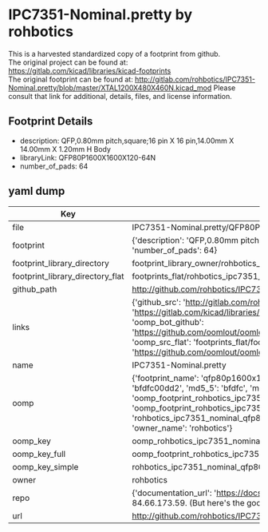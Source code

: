 # IPC7351-Nominal.pretty by rohbotics  
This is a harvested standardized copy of a footprint from github.  
The original project can be found at:  
https://gitlab.com/kicad/libraries/kicad-footprints  
The original footprint can be found at:
http://gitlab.com/rohbotics/IPC7351-Nominal.pretty/blob/master/XTAL1200X480X460N.kicad_mod
Please consult that link for additional, details, files, and license information.  
## Footprint Details
* description: QFP,0.80mm pitch,square;16 pin X 16 pin,14.00mm X 14.00mm X 1.20mm H Body  
* libraryLink: QFP80P1600X1600X120-64N  
* number_of_pads: 64  
## yaml dump  
| Key | Value |  
| --- | --- |  
| file | IPC7351-Nominal.pretty/QFP80P1600X1600X120-64N.kicad_mod |  
| footprint | {'description': 'QFP,0.80mm pitch,square;16 pin X 16 pin,14.00mm X 14.00mm X 1.20mm H Body', 'libraryLink': 'QFP80P1600X1600X120-64N', 'number_of_pads': 64} |  
| footprint_library_directory | footprint_library_owner/rohbotics_IPC7351-Nominal.pretty |  
| footprint_library_directory_flat | footprints_flat/rohbotics_ipc7351_nominal_qfp80p1600x1600x120_64n/working |  
| github_path | http://github.com/rohbotics/IPC7351-Nominal.pretty/blob/master/QFP80P1600X1600X120-64N.kicad_mod |  
| links | {'github_src': 'http://gitlab.com/rohbotics/IPC7351-Nominal.pretty/blob/master/XTAL1200X480X460N.kicad_mod', 'github_src_repo': 'https://gitlab.com/kicad/libraries/kicad-footprints', 'oomp_bot': 'footprints/rohbotics_ipc7351_nominal_qfp80p1600x1600x120_64n/working', 'oomp_bot_github': 'https://github.com/oomlout/oomlout_oomp_footprint_bot/tree/main/footprints/rohbotics_ipc7351_nominal_qfp80p1600x1600x120_64n/working', 'oomp_src_flat': 'footprints_flat/footprints_flat/rohbotics_ipc7351_nominal_qfp80p1600x1600x120_64n/working', 'oomp_src_flat_github': 'https://github.com/oomlout/oomlout_oomp_footprint_src/tree/main/footprints_flat/rohbotics_ipc7351_nominal_qfp80p1600x1600x120_64n/working'} |  
| name | IPC7351-Nominal.pretty |  
| oomp | {'footprint_name': 'qfp80p1600x1600x120_64n', 'library_name': 'ipc7351_nominal', 'md5': 'bfdfc00dd2801648451798169ceac61b', 'md5_10': 'bfdfc00dd2', 'md5_5': 'bfdfc', 'md5_6': 'bfdfc0', 'oomp_key': 'oomp_rohbotics_ipc7351_nominal_qfp80p1600x1600x120_64n', 'oomp_key_extra': 'oomp_footprint_rohbotics_ipc7351_nominal_qfp80p1600x1600x120_64n', 'oomp_key_full': 'oomp_footprint_rohbotics_ipc7351_nominal_qfp80p1600x1600x120_64n_bfdfc0', 'oomp_key_simple': 'rohbotics_ipc7351_nominal_qfp80p1600x1600x120_64n', 'original_filename': 'IPC7351-Nominal.pretty/QFP80P1600X1600X120-64N.kicad_mod', 'owner_name': 'rohbotics'} |  
| oomp_key | oomp_rohbotics_ipc7351_nominal_qfp80p1600x1600x120_64n |  
| oomp_key_full | oomp_footprint_rohbotics_ipc7351_nominal_qfp80p1600x1600x120_64n |  
| oomp_key_simple | rohbotics_ipc7351_nominal_qfp80p1600x1600x120_64n |  
| owner | rohbotics |  
| repo | {'documentation_url': 'https://docs.github.com/rest/overview/resources-in-the-rest-api#rate-limiting', 'message': "API rate limit exceeded for 84.66.173.59. (But here's the good news: Authenticated requests get a higher rate limit. Check out the documentation for more details.)"} |  
| url | http://github.com/rohbotics/IPC7351-Nominal.pretty |  

